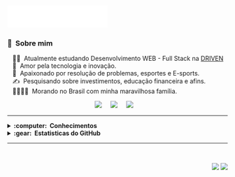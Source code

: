 <img src="https://github.com/picinelli/picinelli/blob/main/images/header_pt_red.svg"></img>

### :space_invader: &nbsp;Sobre mim

&nbsp;&nbsp;&nbsp;:technologist: &nbsp;Atualmente estudando Desenvolvimento WEB - Full Stack na [DRIVEN](https://www.driven.com.br/)\
&nbsp;&nbsp;&nbsp;:seedling: &nbsp;Amor pela tecnologia e inovação.\
&nbsp;&nbsp;&nbsp;:heartbeat: &nbsp;Apaixonado por resolução de problemas, esportes e E-sports.\
&nbsp;&nbsp;&nbsp;:writing_hand: &nbsp;Pesquisando sobre investimentos, educação financeira e afins.\
&nbsp;&nbsp;&nbsp;:family_man_woman_girl_girl: &nbsp;Morando no Brasil com minha maravilhosa família.

<p align="center">
  <a href="mailto:cinelli.dev@gmail.com?subject=Olá%20Pedro%20Ivo"><img src="https://img.shields.io/badge/gmail-%23D14836.svg?&style=for-the-badge&logo=gmail&logoColor=white" /></a>&nbsp;&nbsp;&nbsp;&nbsp;
  <a href="https://www.instagram.com/pi.cinelli/"><img src="https://img.shields.io/badge/instagram-%23dc2743.svg?&style=for-the-badge&logo=instagram&logoColor=white" /></a>&nbsp;&nbsp;&nbsp;&nbsp;
  <a href="https://www.linkedin.com/in/pedro-ivo-brum-cinelli/"><img src="https://img.shields.io/badge/linkedin-%230077B5.svg?&style=for-the-badge&logo=linkedin&logoColor=white" /></a>&nbsp;&nbsp;&nbsp;&nbsp;
</p>

<hr/>

<details>
  <summary><b>:computer: &nbsp;Conhecimentos</b></summary>
  <br/>

  ![HTML5](https://img.shields.io/badge/HTML-239120?style=for-the-badge&logo=html5&logoColor=white)
  ![CSS](https://img.shields.io/badge/CSS-239120?&style=for-the-badge&logo=css3&logoColor=white)
  ![JavaScript](https://img.shields.io/badge/JavaScript-F7DF1E?style=for-the-badge&logo=javascript&logoColor=black)
  ![React](https://img.shields.io/badge/React-20232A?style=for-the-badge&logo=react&logoColor=61DAFB) <br>
  ![Nodejs](https://img.shields.io/badge/Node.js-43853D?style=for-the-badge&logo=node.js&logoColor=white)
  ![Express.JS](https://img.shields.io/badge/Express.js-404D59?style=for-the-badge)
  ![TypeScript](https://img.shields.io/badge/TypeScript-007ACC?style=for-the-badge&logo=typescript&logoColor=white)
  ![PostgreSQL](https://img.shields.io/badge/PostgreSQL-316192?style=for-the-badge&logo=postgresql&logoColor=white)
  ![MongoDB](https://img.shields.io/badge/MongoDB-4EA94B?style=for-the-badge&logo=mongodb&logoColor=white) <br>
  ![Git](https://img.shields.io/badge/git-%23F05033.svg?style=for-the-badge&logo=git&logoColor=white)
  ![GitHub](https://img.shields.io/badge/GitHub-100000?style=for-the-badge&logo=github&logoColor=white)
  ![Visual Studio Code](https://img.shields.io/badge/Visual%20Studio%20Code-0078d7.svg?style=for-the-badge&logo=visual-studio-code&logoColor=white)

</details>

<details>
  <summary><b>:gear: &nbsp;Estatisticas do GitHub</b></summary>
  <br/>
    <p align="center">
        <img height="137px" src="https://github-readme-streak-stats.herokuapp.com/?user=picinelli&hide_border=true&theme=nightowl" />
    </p>
    <p align="center">
        <img height="137px" src="https://github-readme-stats.vercel.app/api?username=picinelli&hide_title=true&hide_border=true&show_icons=true&include_all_commits=true&count_private=true&line_height=21&theme=nightowl" /> <img height="137px" src="https://github-readme-stats.vercel.app/api/top-langs/?username=picinelli&hide=html&hide_title=true&hide_border=true&layout=compact&langs_count=8&theme=nightowl" />
    </p>
</details>

<hr/>
<br/>

<p align="right">
<img src="https://komarev.com/ghpvc/?username=picinellitacca&style=plastic&label=Views"><img>
<img src="https://badges.pufler.dev/visits/picinelli/picinelli?color=black&logo=github" />
</p>
